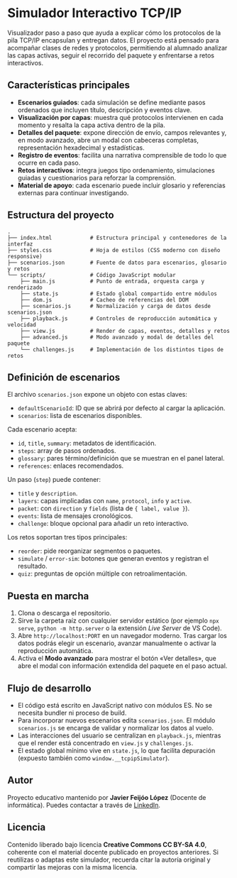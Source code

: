 ﻿# Simulador Interactivo TCP/IP

Visualizador paso a paso que ayuda a explicar cómo los protocolos de la pila TCP/IP encapsulan y entregan datos. El proyecto está pensado para acompañar clases de redes y protocolos, permitiendo al alumnado analizar las capas activas, seguir el recorrido del paquete y enfrentarse a retos interactivos.

## Características principales
- **Escenarios guiados**: cada simulación se define mediante pasos ordenados que incluyen título, descripción y eventos clave.
- **Visualización por capas**: muestra qué protocolos intervienen en cada momento y resalta la capa activa dentro de la pila.
- **Detalles del paquete**: expone dirección de envío, campos relevantes y, en modo avanzado, abre un modal con cabeceras completas, representación hexadecimal y estadísticas.
- **Registro de eventos**: facilita una narrativa comprensible de todo lo que ocurre en cada paso.
- **Retos interactivos**: integra juegos tipo ordenamiento, simulaciones guiadas y cuestionarios para reforzar la comprensión.
- **Material de apoyo**: cada escenario puede incluir glosario y referencias externas para continuar investigando.

## Estructura del proyecto
```
.
├── index.html            # Estructura principal y contenedores de la interfaz
├── styles.css            # Hoja de estilos (CSS moderno con diseño responsive)
├── scenarios.json        # Fuente de datos para escenarios, glosario y retos
└── scripts/              # Código JavaScript modular
    ├── main.js           # Punto de entrada, orquesta carga y renderizado
    ├── state.js          # Estado global compartido entre módulos
    ├── dom.js            # Cacheo de referencias del DOM
    ├── scenarios.js      # Normalización y carga de datos desde scenarios.json
    ├── playback.js       # Controles de reproducción automática y velocidad
    ├── view.js           # Render de capas, eventos, detalles y retos
    ├── advanced.js       # Modo avanzado y modal de detalles del paquete
    └── challenges.js     # Implementación de los distintos tipos de retos
```

## Definición de escenarios
El archivo `scenarios.json` expone un objeto con estas claves:

- `defaultScenarioId`: ID que se abrirá por defecto al cargar la aplicación.
- `scenarios`: lista de escenarios disponibles.

Cada escenario acepta:
- `id`, `title`, `summary`: metadatos de identificación.
- `steps`: array de pasos ordenados.
- `glossary`: pares término/definición que se muestran en el panel lateral.
- `references`: enlaces recomendados.

Un paso (`step`) puede contener:
- `title` y `description`.
- `layers`: capas implicadas con `name`, `protocol`, `info` y `active`.
- `packet`: con `direction` y `fields` (lista de `{ label, value }`).
- `events`: lista de mensajes cronológicos.
- `challenge`: bloque opcional para añadir un reto interactivo.

Los retos soportan tres tipos principales:
- `reorder`: pide reorganizar segmentos o paquetes.
- `simulate` / `error-sim`: botones que generan eventos y registran el resultado.
- `quiz`: preguntas de opción múltiple con retroalimentación.

## Puesta en marcha
1. Clona o descarga el repositorio.
2. Sirve la carpeta raíz con cualquier servidor estático (por ejemplo `npx serve`, `python -m http.server` o la extensión *Live Server* de VS Code).
3. Abre `http://localhost:PORT` en un navegador moderno. Tras cargar los datos podrás elegir un escenario, avanzar manualmente o activar la reproducción automática.
4. Activa el **Modo avanzado** para mostrar el botón «Ver detalles», que abre el modal con información extendida del paquete en el paso actual.

## Flujo de desarrollo
- El código está escrito en JavaScript nativo con módulos ES. No se necesita bundler ni proceso de build.
- Para incorporar nuevos escenarios edita `scenarios.json`. El módulo `scenarios.js` se encarga de validar y normalizar los datos al vuelo.
- Las interacciones del usuario se centralizan en `playback.js`, mientras que el render está concentrado en `view.js` y `challenges.js`.
- El estado global mínimo vive en `state.js`, lo que facilita depuración (expuesto también como `window.__tcpipSimulator`).

## Autor
Proyecto educativo mantenido por **Javier Feijóo López** (Docente de informática). Puedes contactar a través de [LinkedIn](https://www.linkedin.com/in/javierfeijoo/).

## Licencia
Contenido liberado bajo licencia **Creative Commons CC BY-SA 4.0**, coherente con el material docente publicado en proyectos anteriores. Si reutilizas o adaptas este simulador, recuerda citar la autoría original y compartir las mejoras con la misma licencia.
